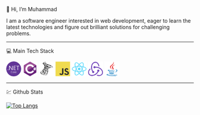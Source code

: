 👋 Hi, I’m Muhammad

I am a software engineer interested in web development, eager to learn the latest technologies and figure out brilliant solutions for challenging problems.

---

💻 Main Tech Stack

<img src="https://github.com/devicons/devicon/blob/master/icons/dotnetcore/dotnetcore-original.svg" alt="dotnet logo" width="40" height="40" /> <img src="https://github.com/devicons/devicon/blob/master/icons/csharp/csharp-original.svg" alt="csharp logo" width="40" height="40" /> <img src="https://github.com/devicons/devicon/blob/master/icons/microsoftsqlserver/microsoftsqlserver-plain.svg" alt="microsoft sql server logo" width="40" height="40" /> <img src="https://github.com/devicons/devicon/blob/master/icons/javascript/javascript-original.svg" alt="JavaScript logo" width="40" height="40" /> <img src="https://github.com/devicons/devicon/blob/master/icons/react/react-original.svg" alt="react logo" width="40" height="40" /> <img src="https://github.com/devicons/devicon/blob/master/icons/redux/redux-original.svg" alt="redux logo" width="40" height="40" /> <img src="https://github.com/devicons/devicon/blob/master/icons/java/java-original.svg" alt="java logo" width="40" height="40" />

---

💹 Github Stats

[![Top Langs](https://github-readme-stats.vercel.app/api/top-langs/?username=muhammadmb&theme=radical)](https://github.com/anuraghazra/github-readme-stats)
